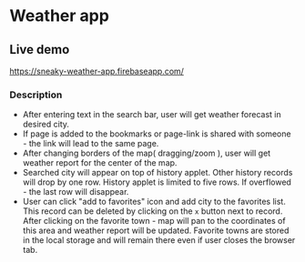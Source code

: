 # Weather app

## Live demo

https://sneaky-weather-app.firebaseapp.com/

### Description

* After entering text in the search bar, user will get weather forecast in desired city.
* If page is added to the bookmarks or page-link is shared with someone - the link will lead to the same page.
* After changing borders of the map( dragging/zoom ), user will get weather report for the center of the map.
* Searched city will appear on top of history applet. Other history records will drop by one row. History applet is limited to five rows. If overflowed - the last row will disappear.
* User can click "add to favorites" icon and add city to the favorites list. This record can be deleted by clicking on the `x` button next to record. After clicking on the favorite town - map will pan to the coordinates of this area and weather report will be updated. Favorite towns are stored in the local storage and will remain there even if user closes the browser tab.
